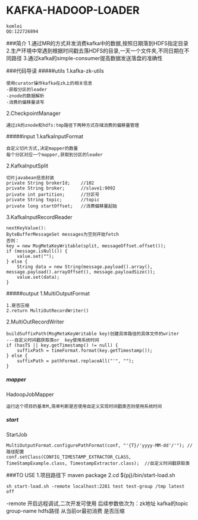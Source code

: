 # KAFKA-HADOOP-LOADER
``komlei``  
``QQ:122726894``

###简介
1.通过MR的方式并发消费kafka中的数据,按照日期落到HDFS指定目录
2.生产环境中常遇到根据时间戳去落HDFS的目录,一天一个文件夹,不同日期在不同路径
3.通过kafka的simple-consumer提高数据发送落盘的准确性


###代码导读
#####utils
1.kafka-zk-utils
```
使用curator操作kafka在zk上的相关信息
-获取分区的leader
-znode的数据解析
-消费的偏移量读写
```

2.CheckpointManager
```
通过zk的znode和hdfs:tmp路径下两种方式存储消费的偏移量管理
```

#####input
1.kafkaInputFormat
```
自定义切片方式,决定mapper的数量
每个分区对应一个mapper,获取到分区的leader
```

2.KafkaInputSplit
```
切片javabean信息封装
private String brokerId;    //102
private String broker;      //slave1:9092
private int partition;      //分区号
private String topic;       //topic
private long startOffset;   //消费偏移量起始
```

3.KafkaInputRecordReader
```
nextKeyValue():
ByteBufferMessageSet messages为空则开始fetch
否则：
key = new MsgMetaKeyWritable(split, messageOffset.offset());
if (message.isNull()) {
    value.set("");
} else {
    String data = new String(message.payload().array(), message.payload().arrayOffset(), message.payloadSize());
    value.set(data);
}
```

#####output
1.MultiOutputFormat
```
1.是否压缩
2.return MultiOutRecordWriter()
```

2.MultiOutRecordWriter
```
buildSuffixPath(MsgMetaKeyWritable key)创建具体路径的具体文件的writer
---自定义时间戳获取类or  key使用系统时间
if (hasTS || key.getTimestamp() != null) {
    suffixPath = timeFormat.format(key.getTimestamp());
} else {
    suffixPath = pathFormat.replaceAll("'", "");
}
```

##### mapper
HadoopJobMapper
```
运行这个项目的基本M,简单判断是否使用自定义实现时间戳类否则使用系统时间
```

##### start
StartJob
```
MultiOutputFormat.configurePathFormat(conf, "'{T}/'yyyy-MM-dd'/'"); //路径配置
conf.setClass(CONFIG_TIMESTAMP_EXTRACTOR_CLASS, TimeStampExample.class, TimestampExtractor.class);  //自定义时间戳获取类
```


###TO USE
1.项目路径下 maven package
2.cd ${pj}/bin/start-load.sh
```
sh start-load.sh -remote localhost:2281 test test-group /tmp latest off
```

-remote 开启远程调试,二次开发可使用
后续参数依次为：zk地址    kafka的topic group-name  hdfs路径  从当前or最初消费   是否压缩
